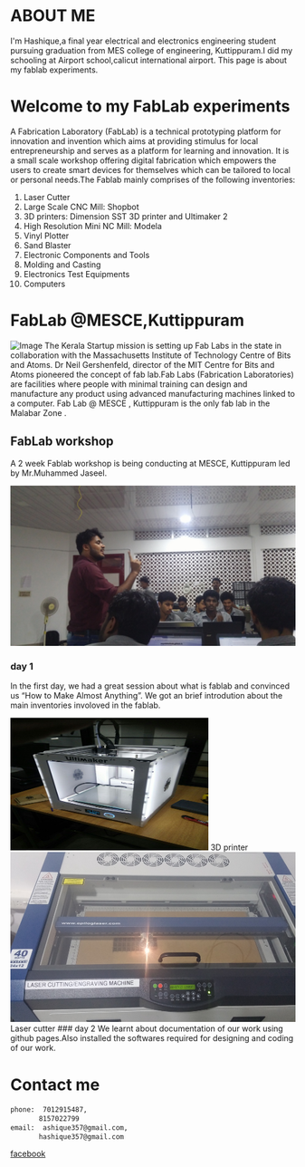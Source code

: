 # ABOUT ME
  I'm Hashique,a final year electrical and electronics engineering student pursuing graduation from MES college of engineering, Kuttippuram.I did my schooling at Airport school,calicut international airport. This page is about my fablab experiments.
  

          
# Welcome to my FabLab experiments
  A Fabrication Laboratory (FabLab) is a technical prototyping platform for innovation and invention which aims at providing stimulus for local entrepreneurship and serves as a platform for learning and innovation. It is a small scale workshop offering digital fabrication which empowers the users to create smart devices for themselves which can be tailored to local or personal needs.The Fablab mainly comprises of the following inventories:
  1. Laser Cutter
  2. Large Scale CNC Mill: Shopbot
  3. 3D printers: Dimension SST 3D printer and Ultimaker 2
  4. High Resolution Mini NC Mill: Modela
  5. Vinyl Plotter
  6. Sand Blaster
  7. Electronic Components and Tools
  8. Molding and Casting
  9. Electronics Test Equipments
  10. Computers
  
# FabLab @MESCE,Kuttippuram
  ![Image](28934103-4cb9ab5e-789d-11e7-9e01-2a1906641b1f.jpg)
  The Kerala Startup mission is setting up Fab Labs in the state in collaboration with the Massachusetts Institute of Technology Centre of Bits and Atoms. Dr Neil Gershenfeld, director of the MIT Centre for Bits and Atoms pioneered the concept of fab lab.Fab Labs (Fabrication Laboratories) are facilities where people with minimal training can design and manufacture any product using advanced manufacturing machines linked to a computer. Fab Lab @ MESCE , Kuttippuram is the only fab lab in the Malabar Zone .
  
## FabLab workshop
  A 2 week Fablab workshop is being conducting at MESCE, Kuttippuram led by Mr.Muhammed Jaseel.
  

<img src="Lecture 01.jpg">
  
### day 1
   In the first day, we had a great session about what is fablab and convinced us “How to Make Almost Anything”. We got an brief introdution about the main inventories involoved in the fablab.
   
<img src="3D Printer 04.jpg" height="234" width="350">
 3D printer

<img src="Laser Cutter 01.jpg" height="300" width="800">
   Laser cutter
### day 2
   We learnt about documentation of our work using github pages.Also installed the softwares required for designing and coding of our work.
  
  
# Contact me
  
    phone:  7012915487,
           8157022799
    email:  ashique357@gmail.com,
           hashique357@gmail.com
     
   [facebook](https://www.facebook.com/hashboss007)
